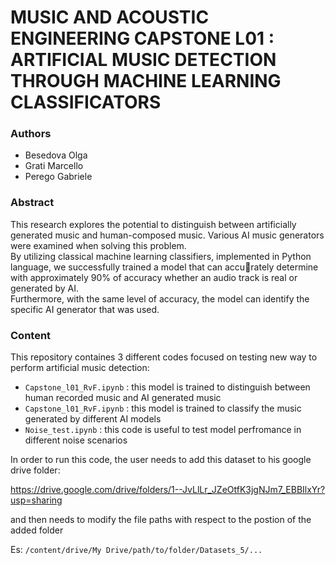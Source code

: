 # MUSIC AND ACOUSTIC ENGINEERING CAPSTONE L01 : ARTIFICIAL MUSIC DETECTION THROUGH MACHINE LEARNING CLASSIFICATORS

### Authors
- Besedova Olga
- Grati Marcello
- Perego Gabriele

### Abstract
This research explores the potential to distinguish between artificially generated music and human-composed music. Various
AI music generators were examined when solving this problem.  
By utilizing classical machine learning classifiers, implemented in Python language, we successfully trained a model that can accurately determine with approximately 90% of accuracy whether an audio track is real or generated by AI.  
Furthermore, with the same level of accuracy, the model can identify the specific AI generator that was used.

### Content
This repository containes 3 different codes focused on testing new way to perform artificial music detection:

- `Capstone_l01_RvF.ipynb` : this model is trained to distinguish between human recorded music and AI generated music
- `Capstone_l01_RvF.ipynb` : this model is trained to classify the music generated by different AI models
- `Noise_test.ipynb` : this code is useful to test model perfromance in different noise scenarios

In order to run this code, the user needs to add this dataset to his google drive folder:

https://drive.google.com/drive/folders/1--JvLlLr_JZeOtfK3jgNJm7_EBBIlxYr?usp=sharing

and then needs to modify the file paths with respect to the postion of the added folder

Es: `/content/drive/My Drive/path/to/folder/Datasets_5/...`
